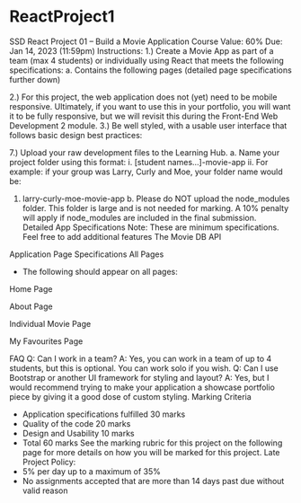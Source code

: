 # ReactProject1
SSD React
Project 01 – Build a Movie Application
Course Value: 60%
Due: Jan 14, 2023 (11:59pm)
Instructions:
1.)	Create a Movie App as part of a team (max 4 students) or individually using React that meets the following specifications:
a.	Contains the following pages (detailed page specifications further down)
<!-- i.	Home Page -->
<!-- ii.	About Page
iii.	Individual Movie Page
iv.	My Favourites Page -->
2.)	For this project, the web application does not (yet) need to be mobile responsive.  Ultimately, if you want to use this in your portfolio, you will want it to be fully responsive, but we will revisit this during the Front-End Web Development 2 module.
3.)	Be well styled, with a usable user interface that follows basic design best practices:
<!-- a.	Text content is readable
b.	Elements are in alignment
c.	Good spacing between elements
d.	Application navigation that is present on all the application’s pages  -->

<!-- 4.)	Use The Movie DB API to get your movie data for use in this application
     a.	Details on how to setup an account and get your API key are shown further down
5.)	The application should use the browser’s local storage to store the users favourited movies which will be used on the “My Favourites” page -->
<!-- 6.)	Build your project using the Create React App build script and upload it to your portfolio server and submit a link to your application on the Learning Hub  -->
<!-- a.	Detailed instructions on how to properly upload your application to your portfolio server will be provided during the course -->
7.)	Upload your raw development files to the Learning Hub. 
a.	Name your project folder using this format:
i.	[student names…]-movie-app
ii.	For example: if your group was Larry, Curly and Moe, your folder name would be: 
1.	larry-curly-moe-movie-app
b.	Please do NOT upload the node_modules folder. This folder is large and is not needed for marking.  A 10% penalty will apply if node_modules are included in the final submission.
 
Detailed App Specifications
Note: These are minimum specifications. Feel free to add additional features 
The Movie DB API
<!-- -	This project should use The Movie DB API -->
<!-- -	You will need to create a FREE account to obtain a FREE API Key -->
<!-- o	First you will need to create a FREE general account with The Movie DB API. Then… -->
<!-- o	…follow the instructions on how to get your API Key here (look under the section “How do I apply for an API key?”):
	https://www.themoviedb.org/faq/api -->
<!-- o	When you apply for an API key, The Movie DB will ask for a few pieces of personal information (name, app name, app URL, phone number and address). If you do not feel comfortable giving your personal address and phone number, then feel free to use the BCIT Downtown Campus address and phone number
o	The entire application form must be filled in. Below is a list of boilerplate answers that you can give in order to get an API key.
	Application Name: Movie App
	Application URL: N/A – Internal application for educational use
	Application Summary:
•	An internal application for educational non-profit use, used mainly for learning how to use an API with React
	Address:
•	Use your home address or use BCIT’s DTC address:
o	555 Seymour Street, Vancouver, BC, V6B 3H6
	Phone Number:
•	Use your personal phone number or BCIT’s main switch board:
o	604.434.5734
	Email:
•	Use an email address that you have access to. You will receive your API key in an email
o	Once you submit your application you will be approved instantly and will be given an API key. You will need this key to make API requests. 
	Do not share your API key with the general public.
	You can share it with your teammate (if you choose to work in a team) -->


Application Page Specifications
All Pages
-	The following should appear on all pages:
<!-- o	Application title and/or logo that is linkable back to the home page -->
<!-- o	Navigation component that enables the user to go to any page in the application from any page in the application.   -->
Home Page
<!-- -	All the requirements from the “All Pages” requirements plus… -->
<!-- -	Form select element or other UI element (select box, radio buttons, links or just buttons…the UI is up to you) that allows a user to change the current movies displayed between the following options:
o	Popular
o	Top Rated
o	Now Playing
o	Upcoming (yet to be released) -->
<!-- -	On initial load of the application the page should display 12 of the most current popular movies (The Movie DB considers popular movies to be those that have the most ratings) 
o	The user can switch this list by using the form select or other UI element to change these 12 movies to:
	The 12 most highly rated movies currently out
	The 12 most recently released movies (movies that are currently playing)
	The next 12 movies that will be released soon (upcoming) -->
<!-- o	Each movie should display the following information: -->
<!-- 	The movie’s poster -->
<!-- •	If a poster is not available, then you should load a generic placeholder image -->
<!-- 	The movie’s title -->
<!-- 	The movie’s release date
	The movie’s rating (review rating – example: 67%) -->
<!-- 	A short summary about the movie -->
<!-- 	A “More Info” button that the user can click on to get additional information on the individual movie page -->
<!-- •	Optionally the entire movie listing can be clickable to the individual movie page -->



About Page
<!-- -	All the requirements from the “All Pages” requirements plus…
-	A simple generic description about the application
-	Meet the TMDb attribution requirements on this page
o	The TMDb attribution requirements include showing the TMDb logo and the following message:
	"This product uses the TMDb API but is not endorsed or certified by TMDb."
	The TMDb logo should be less prominent then the application logo and the logo should be placed in a way that does not give the appearance that your application is endorsed by TMDb
	Read about attribution requirements on the FAQ page (look under the “What are the attribution requirements?” section)
•	https://www.themoviedb.org/faq/api
•	Click the link below for TMDb logo images:
o	https://www.themoviedb.org/about/logos-attribution -->
Individual Movie Page
<!-- -	This page is accessed when a user clicks on the “More Info” link on an individual movie 
-	All the requirements from the “All Pages” requirements plus…
-	The movie’s poster (or generic placeholder if no poster is available)
-	The movie’s title
-	The movie’s release date
-	The movie’s rating (review rating – example: 67%)
-	A short summary of the movie’s plot
-	A button or similar user interface element that allows the user to “favourite” or “heart” or “like” a movie or “unfavourite” or “unheart” or “unlike” a movie if a user has already favourited the movie
o	When a user favourites a movie, the application should store information about the movie in localstorage using the localstorage web api
o	When a user unfavourites a movie that movie should be removed from localstorage
 
  -->
My Favourites Page
<!-- -	All the requirements from the “All Pages” requirements plus…
-	If the user has NO favourited movies, then:
o	Display a message similar to:
	“Sorry you have no favourited movies. Return to the home page to add a favourite movie”
-	If the user DOES HAVE favourited movies, then display all the favourited movies
o	The movies should be retrieved from localstorage
o	Each movie should display the following information
	The movie’s poster (or generic placeholder if no poster is available)
	The movie’s title
	The movie’s release date
	The movie’s rating (review rating – example: 67%)
	A short summary of the movie’s plot
	A “More Info” button that the user can click on to get additional information on the individual movie page
•	Optionally the entire movie listing can be clickable to the individual movie page -->
FAQ
Q: Can I work in a team?
A: Yes, you can work in a team of up to 4 students, but this is optional.  You can work solo if you wish.
Q: Can I use Bootstrap or another UI framework for styling and layout?
A: Yes, but I would recommend trying to make your application a showcase portfolio piece by giving it a good dose of custom styling.
Marking Criteria
-	Application specifications fulfilled				            	30 marks       
-	Quality of the code						            	20 marks
-	Design and Usability				            			10 marks
-	Total								            	60 marks
See the marking rubric for this project on the following page for more details on how you will be marked for this project.
Late Project Policy:
-	5% per day up to a maximum of 35%
-	No assignments accepted that are more than 14 days past due without valid reason
